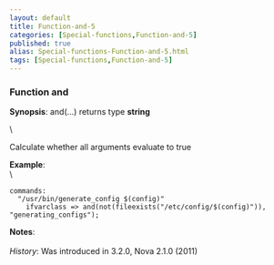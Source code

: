 ```yaml
---
layout: default
title: Function-and-5
categories: [Special-functions,Function-and-5]
published: true
alias: Special-functions-Function-and-5.html
tags: [Special-functions,Function-and-5]
---
```


### Function and

**Synopsis**: and(...) returns type **string**

\

Calculate whether all arguments evaluate to true

**Example**:\
 \

~~~~ {.verbatim}
commands:
  "/usr/bin/generate_config $(config)"
    ifvarclass => and(not(fileexists("/etc/config/$(config)")), "generating_configs");
~~~~

**Notes**:\
 \
 *History*: Was introduced in 3.2.0, Nova 2.1.0 (2011)
